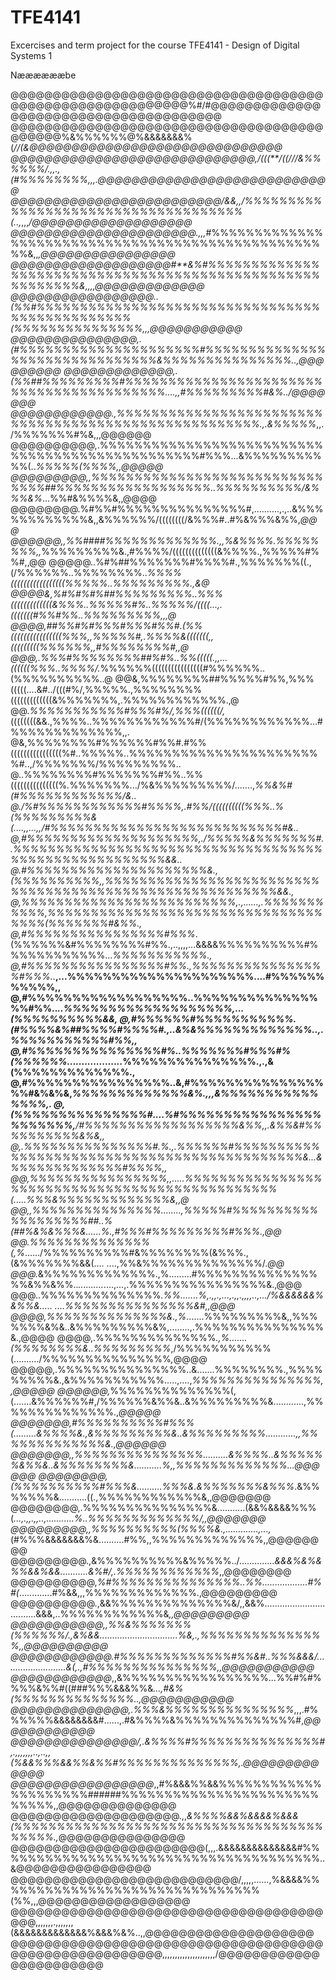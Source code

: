 # TFE4141
Excercises and term project for the course TFE4141 - Design of Digital Systems 1

Nææææææbe                             

@@@@@@@@@@@@@@@@@@@@@@@@@@@@@@@@@@@@@@@@@@@@@@@@@@@@@@@@@@%#/#@@@@@@@@@@@@@@@@@@@@@@@@@@@@@@@@@@@@@@
@@@@@@@@@@@@@@@@@@@@@@@@@@@@@@@@@@@@@@@@@@@%&%%%%%%@%&&&&&&&%(****//(&@@@@@@@@@@@@@@@@@@@@@@@@@@@@@@
@@@@@@@@@@@@@@@@@@@@@@@@@@@@@,/(((**/((///*&%%%%%%/.,,.,*(#%%%%%%%%,*,,.@@@@@@@@@@@@@@@@@@@@@@@@@@@@
@@@@@@@@@@@@@@@@@@@@@@@@@***/&&*,,/%%%%%%%%%%%%%%%%%%%%%%%%%%%%%%%%%%%%(..,*,,,*/@@@@@@@@@@@@@@@@@@@
@@@@@@@@@@@@@@@@@@@@@@.,,,*#%%%%%%%%%%%%%%%%%%%%%%%%%%%%%%%%%%%%%%%%%%%%%%%%%%%&,,*,@@@@@@@@@@@@@@@@
@@@@@@@@@@@@@@@@@@@#**&%#%%%%%%%%%%%%%%%%%%%%%%%%%%%%%%%%%%%%%%%%%%%%%%%%%%%%%%%%%&,,,,@@@@@@@@@@@@@
@@@@@@@@@@@@@@@@@..(%%#%%%%%%%%%%%%%%%%%%%%%%%%%%%%%%%%%%%%%%%%%%%%%%%(%%%%%%%%%%%%%%%,,,@@@@@@@@@@@
@@@@@@@@@@@@@@@,.(#%%%%%%%%%%%%%%%%%%%%%#%%%%%%%%%%%%%%%%%%%%%%%%%%%%%%%&%%%%%%%%%%%%%%%..,@@@@@@@@@
@@@@@@@@@@@@@,.(%%##%%%%%%%%%#%%%%%%%%%%%%%%%%%%%%%%%%%%%%%%%%%%%%%%%%%....,,#%%%%%%%%%#&%../@@@@@@@
@@@@@@@@@@@@.,%%%%%%%%%%%%%%%%%%%%%%%%%%%%%%%%%%%%%%%%%%%%%%%%%%%%%.,.&%%%%%*,,./%%%%%%%#%&,,,@@@@@@
@@@@@@@@@@,.%%%%%%%%%%%%%%%%%%%%%%%%%%%%%%%%%%%%%%%%%%%%%%%%#%%%...&%%%%%%%%%%%(..*%%%%%(%%%%,,@@@@@
@@@@@@@@@,,%%%%%%%%%%%%%%%%%%%%%%%%%%%%%%%##%%%%%%%%%%%%%%%%%%..%%%%%%%%%%/&%%%&%*...%%#&%%%%&,,@@@@
@@@@@@@@.%#%%#%%%%%%%%%%%%%%%#,..........,.,..&%%%%%%%%%%%%&,,&%%%%%%/((((((((/&%%%#..#%&%%%&%%,*@@@
@@@@@@,,%%####%%%%%%%%%%%%%.,,%&%%%%.%%%%%%%%,,*%%%%%%%%%&.,#%%%%/((((((((((((((&%%%%.,%%%%%#%%#,,@@
@@@@@..%#%##%%%%%%%#%%%%#.,%%%%%%%((.,(/%%%%%%..%%%%%%%%..*%%%%(((((((((((((((((%%%%%..%%%%%%%%%.,&@
@@@@&,%#%#%#%##%%%%%%%%%..%%%(((((((((((((&%%%..%%%%%#%..%%%%%/((((...,.(((((((#%%#%%..%%%%%%%%%,,,@
@@@@,##%%#%#%%%#%%%#%%#.(%%((((((((((((((((%%%,,%%%%%#,.%%%%&(((((((,,(((((((((%%%%%%,,#%%%%%%%%#,,@
@@@,.%%%#%%%%%%%%##%#%..%%(((((.,,...((((((%%%..%%%%/.*%%%%%%((((((((((((((((#%%%%%%..(%%%%%%%%%%..@
@@&,%%%%%%%%##%%%%%#%%,%%%(((((....&#../(((#%/,%%%%%.,%%%%%%%%(((((((((((((&%%%%%%%,.%%%%%%%%%%%%.,@
@@.*%%%%%%%%%%%#%%%#%/,%%%((((((/,*((((((((&&.,%%%%..%%%%%%%%%%%%#/(%%%%%%%%%%%%...#%%%%%%%%%%%%%,,.
@&,%%%%%%%%#%%%%%%#%%#.#%%((((((((((((((((%#..%%%%%..%%%%%%%%%%%%%%%%%%%%%%%#..,/%%%%%%%/%%%%%%%%%..
@..%%%%%%%%#%%%%%%%#%%..%%(((((((((((((((%*.*%%%%%%%.../%&%%%%%%%%%/.......,*%%&%#(#%%%%%%%%%%%%/&..
@./%#%%%%%%%%%%%%#%%%%,.#%%/((((((((((%%%..%(%%%%%%%%%&(....,,...,,/#%%%%%%%%%%%%%%%%%%%%%%%%%%%#&..
@,#%%%%%%%%%%%%%%%%%%%%,./%%%%%&%%%%%%%#..%%%%%%%%%%%%%%%%%%%%%%%%%%%%%%%%%%%%%%%%%%%%%%%%%%%%%%&&..
@.#%%%%%%%%%%%%%%%%%%%%%&.,(%%%%%%%%%%,,%%%%%%%%%%%%%%%%%%%%%%%%%%%%%%%%%%%%%%%%%%%%%%%%%%%%%%%%&&.,
@,%%%%%%%%%%%%%%%%%%%%%%%%%,.,......,.%%%%%%%%%%%,%%%%%%%%%%%%%%%%%%%%%%%%%%%%%%%%%%%%(%%%%%%%#&%%.,
@,#%%%%%%%%%%%%%%%%#%%%*.(%%%%%%&#%%%%%%%%#%%.,..,,,,...&&&&%%%%%%%%%%#%%%%%%%%%%%%...*%%%%%%%%%%%.,
@,#%%%%%%%%%%%%%%%%#%%.,%%%%%%%%%%%%%%%%#%%%..*********,...**%%%%%%%%%%%%%%%%%%%%%....#%%%%%%%%%%%,,
@,#%%%%%%%%%%%%%%%%%%..%%%%%%%%%%%%%%%%#%%..***************..*%%%%%%%%%%%%%%%%%%%,...(%%%%%%%%%%&&*,
@,#%%%%%%#%%%%%%%%%%%.(#%%%%&%##%%%%#%%%%#.,****************..**&%&%%%%%%%%%%%%%..,.%%%%%%%%%%%#%%,,
@,#%%%%%%%%%%%%%%%#%..%%%%%%%#%%%#%(%%%%%%...................***%%%%%%%%%%%%%%%.,.,&(%%%%%%%%%%%%%.,
@,#%%%%%%%%%%%%%%%%..&,#%%%%%%%%%%%%%%%%%#&%&%&,***************%%%%%%%%%%%%%&%.,,,&%%%%%%%%%%%%%%%,.
@,(%%%%%%%%%%%%%%%#...*.%#%%%%%%%%%%%%%%%%%%%%%%%**,**/#%%%%%%%%%%%%%%%%%%&%%,,.&%%&#%%%%%%%%%%&%&,,
@,.%%%%%%%%%%%%%%%#.%.,.%%%%%%#%%%%%%%%%%%%%%%%%%%%%%%%%%%%%%%%%%%%%%%%%%%%&...&%%%%%%%%%%%%%#%%%%,,
@@,%%%%%%%%%%%%%%%%,,.....%%%%%%%%%%%%%%%%%%%%%%%%%%%%%%%%%%%%%%%%%%%%%%%(.....%%%&%%%%%%%%%%%%%&,,@
@@,,%%%%%%%%%%%%%%%........,%%%%%#%%%%%%%%%%%%%%%%%%%##..%(##%&%&%%%&......%.,#%%%#%%%%%%%%%#%%%.,@@
@@*.%%%%%%%%%%%%%%(,%*....../%%%%%%%%%%#&%%%%%%%%(&%%%.,(&%%%%%%%&&(.... ....,%%&%%%%%%%%%%%%%%/.*@@
@@@.*&%%%%%%%%%%%%%.,%.........#%%%%%%%%%%%%%%%%&%%&%%..*..........*....,...,.%%%%%%%%%%%%%%%%&.,@@@
@@@..%%%%%%%%%%%%%%*.%%.......%,.,,.,...,.,,.,,,,..,.../%&&&&&&%&%%&..... ....%%%%%%%%%%%%%%%&#,,@@@
@@@@,%%%%%%%%%%%%%%&.,%*.......%%%%%%%%%&,,%%%%%%%&%&..&%%%%%%%%%&%,........,.%%%%%%%%%%%%%%%&.,@@@@
@@@@,.%%%%%%%%%%%%%%*.,%.......(%%%%%%%%&..%%%%%%%%%*,/%%%%%%%%%%%(........../%%%%%%%%%%%%%%%*,*@@@@
@@@@@,.%%%%%%%%%%%%%%%..&.......%%%%%%%%.,%%%%%%%%%&.,&%%%%%%%%%%%.....,....,*%%%%%%%%%%%%%%%,,@@@@@
@@@@@@,*%%%%%%%%%%%%%%(,(.......&%%%%%%#,/%%%%%%&%%&..&%%%%%%%%%&............,%%%%%%%%%%%%%%.,*@@@@@
@@@@@@@,#%%%%%%%%%%#%%%(.........&%%%%&.,&%%%%%%%%%&..&%%%%%%%%%............,,%%%%%%%%%%%%%&.,@@@@@@
@@@@@@@,,%%%%%%%%%%%%%%%..........&%%%%..&%%%%%%&%%&..&%%%%%%%%&...........%,,%%%%%%%%%%%%%...@@@@@@
@@@@@@@@,(%%%%%%%%%%#%%%&..........%%%&.&%%%%%%%&%%%*.&%%%%%%%&...........((.,%%%%%%%%%%%%&,,@@@@@@@
@@@@@@@@,.%%%%%%%%%%%%%%%&...........(&&%&&&&%%%(*...,.,,.,,..,...........%..%%%%%%%%%%%%%/,,@@@@@@@
@@@@@@@@@,,%%%%%%%%%%(%%%%&.,.............,...,*(#%%%&&&&&&&%&..........#%%,,%%%%%%%%%%%%%,,@@@@@@@@
@@@@@@@@@.,&%%%%%%%%%%&%%%%%../..............*&&&%&%&%%&&%&&...........&%#/,.%%%%%%%%%%%%*,,@@@@@@@@
@@@@@@@@@@,*%#%%%%%%%%%%%%%%%..%%..................#%#(*.............#%&&,,,%%%%%%%%%%%%%.,@@@@@@@@@
@@@@@@@@@@.,&&%%%%%%%%%%%%%%&/,,&&%..................................&&&,..%%%%%%%%%%%%&*,,@@@@@@@@@
@@@@@@@@@@@,,%%&%%%%%%%(%%%%%%/.,&%&&...............................%&,.,%%%%%%%%%%%%%%%,,@@@@@@@@@@
@@@@@@@@@@@@.#%%%%%%%%%%%%%#%%&#..%%%&&&/.........................&(,.,#%%%%%%%%%%%%%%%,,@@@@@@@@@@@
@@@@@@@@@@@@*,,&%%%%%%%%%%%%%%%%%...%%#%#%%%%&%%#((###%%%&&&%%&*...,#&%(%%%%%%%%%%%%%%..,@@@@@@@@@@@
@@@@@@@@@@@@@@,.%%%&%%%%%%%%%%%%%%%*,,,.#%%%%%%&&&&&&&&#......,.#&%%%%&%%%%%%%%%%%%%%#,*@@@@@@@@@@@@
@@@@@@@@@@@@@@@/,.&%%%%#%%%%%%%%%%%%%%%#,.,,,,,,,..,..,,(%&&%%%&&%%&%%#%%%%%%%%%%%%%%,.@@@@@@@@@@@@@
@@@@@@@@@@@@@@@@@*,,#%&&&%%&&%%%%%%%%%%%%%%%%%%%%%######%%%%%%%%%%%%%%%%%%%%%%%%%%%%,,@@@@@@@@@@@@@@
@@@@@@@@@@@@@@@@@@@@.,,*&%%%%&&%&&&&%&&&(%%%%%%%%%%%%%%%%%%%%%%%%%%%%%%%%%%%%%%%%%.,*@@@@@@@@@@@@@@@
@@@@@@@@@@@@@@@@@@@@@@@(,,,.&&&&&&&&&&&&&&#%%%%%%%%%%%%%%%%%%%%%%%%%%%%%%%%%%%%%%..&@@@@@@@@@@@@@@@@
@@@@@@@@@@@@@@@@@@@@@@@@@@@/,,,,,......,%&&&&%%%%%%%%%%%%%%%%%%%%%%%%%%%%%%%(%%,,,@@@@@@@@@@@@@@@@@@
@@@@@@@@@@@@@@@@@@@@@@@@@@@@@@@@@@@@@@@@,,,,,,,.,,,,,,,(&&&&&&&&&&&&&%&&&%&%..,,@@@@@@@@@@@@@@@@@@@@
@@@@@@@@@@@@@@@@@@@@@@@@@@@@@@@@@@@@@@@@@@@@@@@@@@@@@@@,,,,,,,,,,,,,,,,,,,,,/@@@@@@@@@@@@@@@@@@@@@@@
